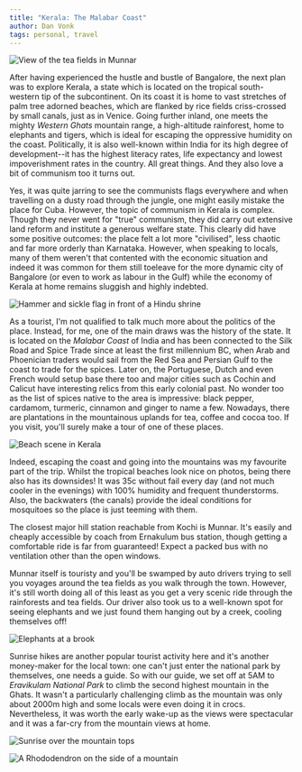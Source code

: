 ```yaml
---
title: "Kerala: The Malabar Coast"
author: Dan Vonk
tags: personal, travel
---
```


![View of the tea fields in Munnar](/images/DSCF8806.JPG "A view of the tea
fields in the Kennan Devan hills near Munnar, Kerala.")

After having experienced the hustle and bustle of Bangalore, the next plan was
to explore Kerala, a state which is located on the tropical south-western tip of
the subcontinent. On its coast it is home to vast stretches of palm tree adorned
beaches, which are flanked by rice fields criss-crossed by small canals, just as
in Venice. Going further inland, one meets the mighty _Western Ghats_ mountain
range, a high-altitude rainforest, home to elephants and tigers, which is ideal
for escaping the oppressive humidity on the coast. Politically, it is also
well-known within India for its high degree of development--it has the highest
literacy rates, life expectancy and lowest impoverishment rates in the country.
All great things. And they also love a bit of communism too it turns out.

<!--more-->

Yes, it was quite jarring to see the communists flags everywhere and when
travelling on a dusty road through the jungle, one might easily mistake the
place for Cuba. However, the topic of communism in Kerala is complex. Though
they never went for "true" communism, they did carry out extensive land reform
and institute a generous welfare state. This clearly did have some positive
outcomes: the place felt a lot more "civilised", less chaotic and far more
orderly than Karnataka. However, when speaking to locals, many of them weren't
that contented with the economic situation and indeed it was common for them
still toeleave for the more dynamic city of Bangalore (or even to work as labour
in the Gulf) while the economy of Kerala at home remains sluggish and highly
indebted.

![Hammer and sickle flag in front of a Hindu
shrine](/images/IMG_20250321_125830.jpg "Wherever you go in Kerala, you'll see a
communist flag along the roadside somewhere. The Communist Part of India (CPI)
have been in government coalitions for about half a century in Kerala.")

As a tourist, I'm not qualified to talk much more about the politics of the
place. Instead, for me, one of the main draws was the history of the state. It
is located on the _Malabar Coast_ of India and has been connected to the Silk
Road and Spice Trade since at least the first millennium BC, when Arab and
Phoenician traders would sail from the Red Sea and Persian Gulf to the coast to
trade for the spices. Later on, the Portuguese, Dutch and even French would
setup base there too and major cities such as Cochin and Calicut have
interesting relics from this early colonial past. No wonder too as the list of
spices native to the area is impressive: black pepper, cardamom, turmeric,
cinnamon and ginger to name a few. Nowadays, there are plantations in the
mountainous uplands for tea, coffee and cocoa too. If you visit, you'll surely
make a tour of one of these places.

![Beach scene in Kerala](/images/DSCF8992.JPG "The beaches of Alleppey, Kerala
are wide and still used as working beaches by fishermen.")

Indeed, escaping the coast and going into the mountains was my favourite part of
the trip. Whilst the tropical beaches look nice on photos, being there also has
its downsides! It was 35c without fail every day (and not much cooler in the
evenings) with 100% humidity and frequent thunderstorms. Also, the backwaters
(the canals) provide the ideal conditions for mosquitoes so the place is just
teeming with them.

The closest major hill station reachable from Kochi is Munnar. It's easily and
cheaply accessible by coach from Ernakulum bus station, though getting a
comfortable ride is far from guaranteed! Expect a packed bus with no ventilation
other than the open windows.

Munnar itself is touristy and you'll be swamped by auto drivers trying to sell
you voyages around the tea fields as you walk through the town. However, it's
still worth doing all of this least as you get a very scenic ride through the
rainforests and tea fields. Our driver also took us to a well-known spot for
seeing elephants and we just found them hanging out by a creek, cooling
themselves off!

![Elephants at a brook](/images/DSCF8834.JPG "A family of elephants enjoying a
bath in a creek.")

Sunrise hikes are another popular tourist activity here and it's another
money-maker for the local town: one can't just enter the national park by
themselves, one needs a guide. So with our guide, we set off at 5AM to
_Eravikulam National Park_ to climb the second highest mountain in the Ghats. It
wasn't a particularly challenging climb as the mountain was only about 2000m
high and some locals were even doing it in crocs. Nevertheless, it was worth the
early wake-up as the views were spectacular and it was a far-cry from the
mountain views at home.

![Sunrise over the mountain tops](/images/DSCF8894.JPG "We caught the sun rising
over the lesser mountains of the Ghats. As it rose over the horizon, we watched
it disperse the fog hanging low in the valleys.")

![A Rhododendron on the side of a mountain](/images/DSCF8916.JPG "A Rhododendron
(native to Nepal) hanging on to the side of the mountain.")







